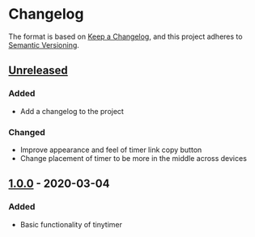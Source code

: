 # Changelog

The format is based on [Keep a Changelog](https://keepachangelog.com/en/1.0.0/),
and this project adheres to [Semantic Versioning](https://semver.org/spec/v2.0.0.html).

## [Unreleased]
### Added
- Add a changelog to the project
### Changed
- Improve appearance and feel of timer link copy button
- Change placement of timer to be more in the middle across devices

## [1.0.0] - 2020-03-04
### Added
- Basic functionality of tinytimer

[Unreleased]: https://github.com/bakku/tinytimer/compare/v1.0.0...HEAD
[1.0.0]: https://github.com/bakku/tinytimer/compare/7cc4ba3...v1.0.0
